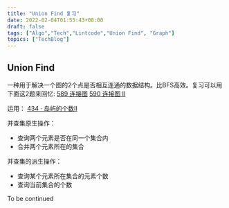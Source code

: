 ```yaml
---
title: "Union Find 复习"
date: 2022-02-04T01:55:43+08:00
draft: false
tags: ["Algo","Tech","Lintcode","Union Find", "Graph"]
topics: ["TechBlog"]
---
```


## Union Find
一种用于解决一个图的2个点是否相互连通的数据结构。比BFS高效。复习可以用下面这2题来回忆:
[589 连接图](https://www.lintcode.com/problem/589/description)
[590 连接图 II](https://www.lintcode.com/problem/590/description)

运用：
[434 · 岛屿的个数II](https://www.lintcode.com/problem/434/)


并查集原生操作：
* 查询两个元素是否在同一个集合内
* 合并两个元素所在的集合

并查集的派生操作：
* 查询某个元素所在集合的元素个数
* 查询当前集合的个数


To be continued 